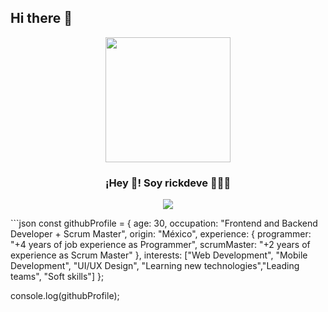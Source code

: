 ## Hi there 👋
<p align="center" width="300">
   <img align="center" width="200" src="" />
   <h3 align="center">¡Hey 👋! Soy rickdeve 👨🏻‍💻</h3>
</p>


<p align="center">
  <!-- Typing SVG by DenverCoder1 - https://github.com/DenverCoder1/readme-typing-svg -->
  <a href="https://github.com/DenverCoder1/readme-typing-svg">
    <img src="https://readme-typing-svg.demolab.com/?lines=Full-stack%20web%20and%20app%20developer;Experienced%20UI%2FUX%20Designer;4%2B%20years%20of%20coding%20experience;Always%20learning%20new%20things&font=Fira%20Code&center=true&width=440&height=45&color=f75c7e&vCenter=true&pause=1000&size=22" /></a>
</p>
```json
const githubProfile = {
  age: 30,
  occupation: "Frontend and Backend Developer + Scrum Master",
  origin: "México",
  experience: {
    programmer: "+4 years of job experience as Programmer",
    scrumMaster: "+2 years of experience as Scrum Master"
  },
  interests: ["Web Development", "Mobile Development", "UI/UX Design", "Learning new technologies","Leading teams", "Soft skills"]
};

console.log(githubProfile);

